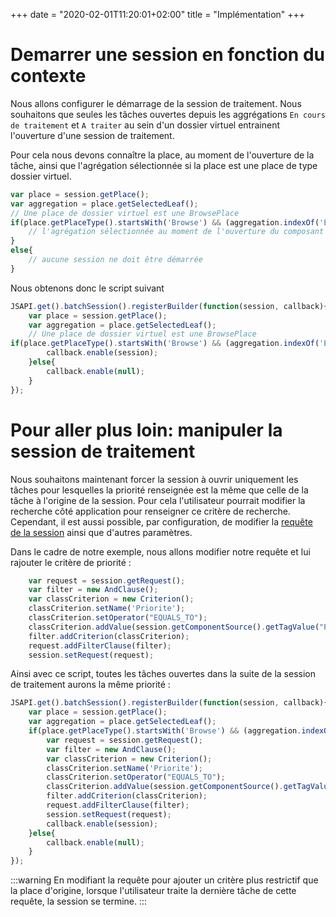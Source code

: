 +++
 date = "2020-02-01T11:20:01+02:00"
title = "Implémentation"
+++

# Demarrer une session en fonction du contexte

Nous allons configurer le démarrage de la session de traitement. Nous souhaitons que seules les tâches ouvertes depuis les aggrégations `En cours de traitement`  et `A traiter` au sein d'un dossier virtuel entrainent l'ouverture d'une session de traitement. 

Pour cela nous devons connaître la place, au moment de l'ouverture de la tâche, ainsi que l'agrégation sélectionnée si la place est une place de type dossier virtuel.

```javascript
var place = session.getPlace();
var aggregation = place.getSelectedLeaf();
// Une place de dossier virtuel est une BrowsePlace
if(place.getPlaceType().startsWith('Browse') && (aggregation.indexOf('ENCOURS') != -1 || aggregation.indexOf('ATRAITER') != -1 )){
    // l'agrégation sélectionnée au moment de l'ouverture du composant est `En cours de traitement` ou `A traiter` 
}
else{
    // aucune session ne doit être démarrée 
}
```

Nous obtenons donc le script suivant 
```javascript
JSAPI.get().batchSession().registerBuilder(function(session, callback){
  	var place = session.getPlace();
    var aggregation = place.getSelectedLeaf();
	// Une place de dossier virtuel est une BrowsePlace
if(place.getPlaceType().startsWith('Browse') && (aggregation.indexOf('ENCOURS') != -1 || aggregation.indexOf('ATRAITER') != -1 )){
		callback.enable(session);
	}else{
		callback.enable(null);
	}
});
```

# Pour aller plus loin: manipuler la session de traitement

Nous souhaitons maintenant forcer la session à ouvrir uniquement les tâches pour lesquelles la priorité renseignée est la même que celle de la tâche à l'origine de la session. 
Pour cela l'utilisateur pourrait modifier la recherche côté application pour renseigner ce critère de recherche. 
Cependant, il est aussi possible, par configuration, de modifier la [requête de la session](broken-link.md)
 ainsi que d'autres paramètres.

Dans le cadre de notre exemple, nous allons modifier notre requête et lui rajouter le critère de priorité : 
```javascript
    var request = session.getRequest();
  	var filter = new AndClause();
  	var classCriterion = new Criterion();
  	classCriterion.setName('Priorite');
  	classCriterion.setOperator("EQUALS_TO");
  	classCriterion.addValue(session.getComponentSource().getTagValue("Priorite"));
  	filter.addCriterion(classCriterion);
  	request.addFilterClause(filter);
  	session.setRequest(request);
```

Ainsi avec ce script, toutes les tâches ouvertes dans la suite de la session de traitement aurons la même priorité : 
```javascript
JSAPI.get().batchSession().registerBuilder(function(session, callback){
  	var place = session.getPlace();
    var aggregation = place.getSelectedLeaf();
	if(place.getPlaceType().startsWith('Browse') && (aggregation.indexOf('ENCOURS') != -1 || aggregation.indexOf('ATRAITER') != -1 )){
        var request = session.getRequest();
  	    var filter = new AndClause();
  	    var classCriterion = new Criterion();
  	    classCriterion.setName('Priorite');
  	    classCriterion.setOperator("EQUALS_TO");
  	    classCriterion.addValue(session.getComponentSource().getTagValue("Priorite"));
  	    filter.addCriterion(classCriterion);
  	    request.addFilterClause(filter);
  	    session.setRequest(request);
		callback.enable(session);
	}else{
		callback.enable(null);
	}
});
```

:::warning
En modifiant la requête pour ajouter un critère plus restrictif que la place d'origine, lorsque l'utilisateur traite la dernière tâche de cette requête, la session se termine.
:::